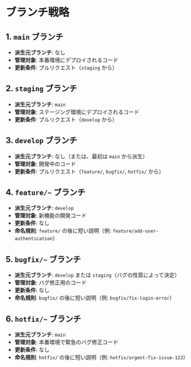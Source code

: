 # ブランチ戦略

## 1. `main` ブランチ
- **派生元ブランチ**: なし
- **管理対象**: 本番環境にデプロイされるコード
- **更新条件**: プルリクエスト（`staging` から）

## 2. `staging` ブランチ
- **派生元ブランチ**: `main`
- **管理対象**: ステージング環境にデプロイされるコード
- **更新条件**: プルリクエスト（`develop` から）

## 3. `develop` ブランチ
- **派生元ブランチ**: なし（または、最初は `main` から派生）
- **管理対象**: 開発中のコード
- **更新条件**: プルリクエスト（`feature/`, `bugfix/`, `hotfix/` から）

## 4. `feature/~` ブランチ
- **派生元ブランチ**: `develop`
- **管理対象**: 新機能の開発コード
- **更新条件**: なし
- **命名規則**: `feature/` の後に短い説明（例: `feature/add-user-authentication`）

## 5. `bugfix/~` ブランチ
- **派生元ブランチ**: `develop` または `staging`（バグの性質によって決定）
- **管理対象**: バグ修正用のコード
- **更新条件**: なし
- **命名規則**: `bugfix/` の後に短い説明（例: `bugfix/fix-login-error`）

## 6. `hotfix/~` ブランチ
- **派生元ブランチ**: `main`
- **管理対象**: 本番環境で緊急のバグ修正コード
- **更新条件**: なし
- **命名規則**: `hotfix/` の後に短い説明（例: `hotfix/urgent-fix-issue-123`）
